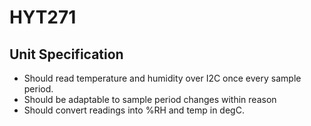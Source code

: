 HYT271
======

Unit Specification
------------------

* Should read temperature and humidity over I2C once every sample period.
* Should be adaptable to sample period changes within reason
* Should convert readings into %RH and temp in degC.

